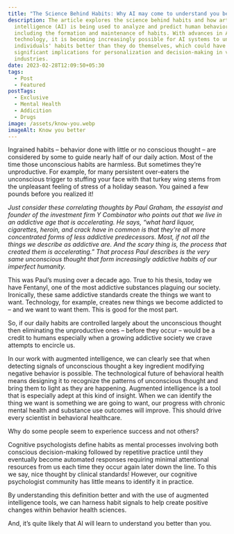 ```yaml
---
title: "The Science Behind Habits: Why AI may come to understand you better than you"
description: The article explores the science behind habits and how artificial
  intelligence (AI) is being used to analyze and predict human behavior,
  including the formation and maintenance of habits. With advances in AI
  technology, it is becoming increasingly possible for AI systems to understand
  individuals' habits better than they do themselves, which could have
  significant implications for personalization and decision-making in various
  industries.
date: 2023-02-28T12:09:50+05:30
tags:
  - Post
  - Featured
postTags:
  - Exclusive
  - Mental Health
  - Addicition
  - Drugs
image: /assets/know-you.webp
imageAlt: Know you better
---
```

Ingrained habits – behavior done with little or no conscious thought – are considered by some to guide nearly half of our daily action. Most of the time those unconscious habits are harmless. But sometimes they’re unproductive. For example, for many persistent over-eaters the unconscious trigger to stuffing your face with that turkey wing stems from the unpleasant feeling of stress of a holiday season. You gained a few pounds before you realized it!

*Just consider these correlating thoughts by Paul Graham, the essayist and founder of the investment firm Y Combinator who points out that we live in an addictive age that is accelerating. He says, “what hard liquor, cigarettes, heroin, and crack have in common is that they're all more concentrated forms of less addictive predecessors. Most, if not all the things we describe as addictive are. And the scary thing is, the process that created them is accelerating.” That process Paul describes is the very same unconscious thought that form increasingly addictive habits of our imperfect humanity.*

This was Paul’s musing over a decade ago. True to his thesis, today we have Fentanyl, one of the most addictive substances plaguing our society. Ironically, these same addictive standards create the things we want to want. Technology, for example, creates new things we become addicted to – and we want to want them. This is good for the most part.

So, if our daily habits are controlled largely about the unconscious thought then eliminating the unproductive ones – before they occur – would be a credit to humans especially when a growing addictive society we crave attempts to encircle us.

In our work with augmented intelligence, we can clearly see that when detecting signals of unconscious thought a key ingredient modifying negative behavior is possible. The technological future of behavioral health means designing it to recognize the patterns of unconscious thought and bring them to light as they are happening. Augmented intelligence is a tool that is especially adept at this kind of insight. When we can identify the thing we want is something we are going to want, our progress with chronic mental health and substance use outcomes will improve. This should drive every scientist in behavioral healthcare.

Why do some people seem to experience success and not others?

Cognitive psychologists define habits as mental processes involving both conscious decision-making followed by repetitive practice until they eventually become automated responses requiring minimal attentional resources from us each time they occur again later down the line. To this we say, nice thought by clinical standards! However, our cognitive psychologist community has little means to identify it in practice.

By understanding this definition better and with the use of augmented intelligence tools, we can harness habit signals to help create positive changes within behavior health sciences.

And, it’s quite likely that AI will learn to understand you better than you.